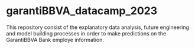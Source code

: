 # garantiBBVA_datacamp_2023
This repository consist of the explanatory data analysis, future engineering and model building processes in order to make predictions on the GarantiBBVA Bank employe information.
